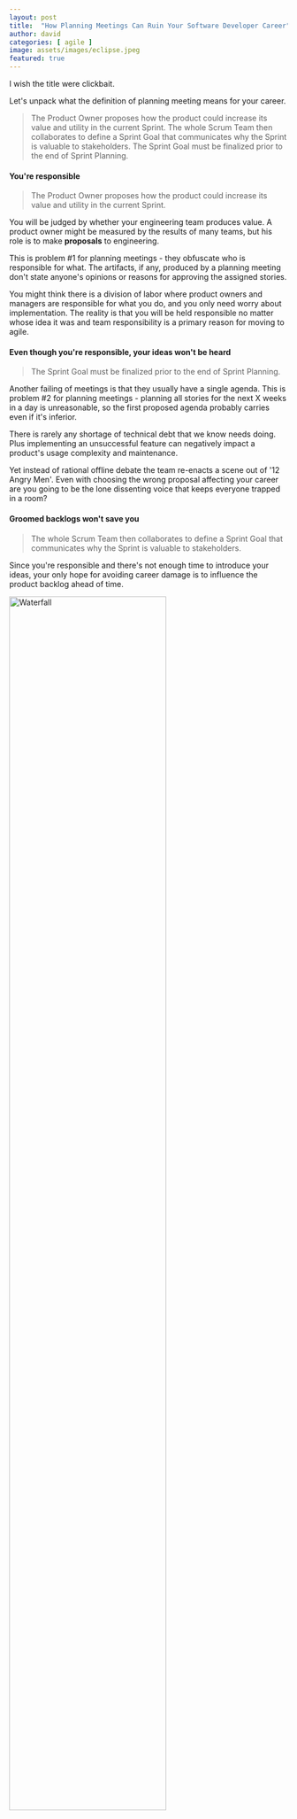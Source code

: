 ```yaml
---
layout: post
title:  "How Planning Meetings Can Ruin Your Software Developer Career"
author: david
categories: [ agile ]
image: assets/images/eclipse.jpeg
featured: true
---
```

I wish the title were clickbait. 

Let's unpack what the definition of planning meeting means for your career.

>The Product Owner proposes how the product could increase its value and utility in the current Sprint. The whole Scrum Team then collaborates to define a Sprint Goal that communicates why the Sprint is valuable to stakeholders. The Sprint Goal must be finalized prior to the end of Sprint Planning.

#### You're responsible
>The Product Owner proposes how the product could increase its value and utility in the current Sprint.

You will be judged by whether your engineering team produces value. A product
owner might be measured by the results of many teams, but his role is to make
**proposals** to engineering.

This is problem #1 for planning meetings - they obfuscate who is responsible for 
what. The artifacts, if any, produced by a planning meeting don't state anyone's
opinions or reasons for approving the assigned stories.

You might think there is a division of labor where product owners 
and managers are responsible for what you do, and you only need worry about 
implementation. The reality is that you will be held responsible no matter
whose idea it was and team responsibility is a primary reason for moving to agile.

#### Even though you're responsible, your ideas won't be heard 
> The Sprint Goal must be finalized prior to the end of Sprint Planning.

Another failing of meetings is that they usually have a single agenda. 
This is problem #2 for planning meetings - planning all stories for the next X weeks in a day
is unreasonable, so the first proposed agenda probably carries even if it's inferior.

There is rarely any shortage of technical debt that we know needs doing. Plus
implementing an unsuccessful feature can negatively impact a product's usage
complexity and maintenance. 

Yet instead of rational offline debate the team re-enacts a scene out of '12 Angry Men'.
Even with choosing the wrong proposal affecting your career are you going to be the lone dissenting voice 
that keeps everyone trapped in a room?

#### Groomed backlogs won't save you
> The whole Scrum Team then collaborates to define a Sprint Goal that communicates why the Sprint is valuable to stakeholders.

Since you're responsible and there's not enough time to introduce your ideas, your
only hope for avoiding career damage is to influence the product backlog ahead of time.

<img src="{{ site.baseurl }}/assets/images/waterfall.jpg" alt="Waterfall" style="width: 75%;" />

This is problem #3 for the planning meeting - grooming backlogs well ahead of time creates 
detailed plans that are the opposite of agile. (Sometimes referred to as waterfall.)

So you need to put your perfect story onto the backlog immediately before the planning meeting and then
have meetings right before the meeting to get it on the agenda!

Even then your perfect story might not be so perfect once the Sprint starts and it's a long way till the 
next planning meeting.

#### Planning meetings hurt your reputation
Because a planning meeting only occurs once every X weeks a lot of extra care must be taken. 

You need more detailed estimates to make sure you don't run out of stories before the next meeting. You 
need finer control of story size to make sure they can be finished before the next meeting and everyone
has enough stories.

These meeting driven practices can damage the trust relationship your career needs.

##### Pre-estimating
<img src="{{ site.baseurl }}/assets/images/estimating.jpg" alt="Estimating" style="width: 75%;" />

If you're a plumber asked for an estimate you won't give one until you go under the house.
How can you? Without knowing anything about the pipes you were asked to fix, any
estimate you give will be meaningless.

If a story has high enough value then it should be worth it to have a developer investigate until
he's comfortable giving a real estimate. Otherwise, you're giving out estimates that are mostly wrong 
and that's going to hurt your reputation.

There are "spike" stories that let you do investigation, but it's better to just start a story with 
a budget in mind. Pure investigation, like grooming and waterfall, will slow you down on overhead
that makes it difficult to explain why things are taking so long.

##### Story splitting
In terms of your career you want to be assigned to as large a story as possible, and it so happens
that's what's best for your product and customers as well. For instance if a story has
a back end and front end component the best case is it's assigned to a full stack developer or
developers who can do both.

If the resulting assignments are not independently valuable then try to avoid splitting the stories. 
The communication overhead of doing so is prohibitive and there is no way to avoid blame for the delays 
caused by that overhead.

#### What to do about it
Historically planning meetings did have value. Compared to a single manager handing out assignments
without a meeting, a planning meeting where developers could help control what they work on is a huge
step up.

The problem is that for an agile organization planning meetings can never be more than a stepping 
stone towards developers, story by story, truly taking more responsibility for the work they do.
Unfortunately the only model many organizations have for story by story responsibility is to have
senior developers work by themselves.

Team of one certainly solves many of the planning meeting problems we've described but, in the ever 
more complex world of software, it limits the kinds of projects you can safely tackle. It also limits your
perceived value as you are no longer helping guide others.

So if you want a lasting career with a better organization, you have to move beyond planning meetings
without going solo. Uclusion offers project management software to help do that and encourages all 
developers to find solutions.